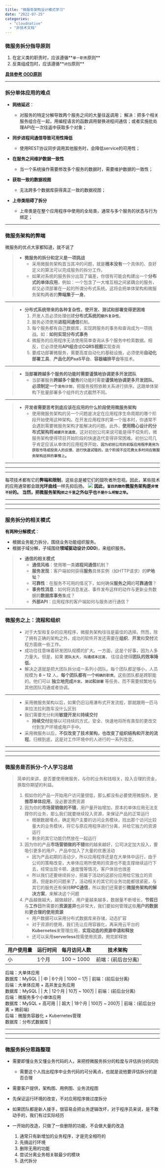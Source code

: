 ```yaml
---
title: "微服务架构设计模式学习"
date: "2022-07-25"
categories: 
  - "cloudnative"
  - "非技术文档"
---
```


### 微服务拆分指导原则

1. 在定义类的职责时，应该遵循**`单一职责`原则**
2. 反类组成包时，应该遵循**`闭包`原则**

**[具体参考 OOD原则](%e8%ae%be%e8%ae%a1%e6%a8%a1%e5%bc%8f-%e5%8e%9f%e5%88%99 "具体参考 OOD原则")**

* * *

### 拆分单体应用的难点

- **网络延迟**：
    
    - 对服务的特定分解导致两个服务之间的大量往返调用； 解决：把多个相关服务组合在一起，用编程语言的函数调用替换进程间通信；或者实施批处理API在一次往返中获取多个对象；
- **同步进程间通信导致可用性降低**
    
    - 使用REST协议同步调用其他服务时，会降低service的可用性；
- **在服务之间维护数据一致性**
    
    - 当一个系统操作需要修改多个服务的数据时，需要维护数据的一致性；
- **获取一致的数据视图**
    
    - 无法跨多个数据库获得真正一致的数据视图；
- **上帝类阻碍了拆分**
    
    - 上帝类是在整个应用程序中使用的全局类，通常与多个服务的状态与行为绑定；

* * *

### 微服务架构的弊端

微服务的优点大家都知道，就不说了

> - **微服务的拆分和定义是一项挑战**
>     - 采用微服务架构首当其冲的问题，就是**根本没有**一个具体的、良好定义的算法可以完成服务的拆分工作。
>     - 如果对系统的服务拆分出现了偏差，你很有可能会构建出一个**分布式的单体应用**，例如：一个包含了一大堆互相之间紧耦合的服务，却又必须部署在一起的所谓分布式系统。这将会把单体架构和微服务架构两者的**弊端集于一身**。

* * *

> - **分布式系统带来的各种复杂性，使开发、测试和部署变得更困难**
>     1. 开发人员必须处理创建**分布式系统的`额外复杂性`**。
>     2. 服务必须使用**进程间通信**机制。
>     3. 每个服务都有自己数据库，实现跨服务的事务和查询成为一项挑战。如：**如何实现分布式事务**
>     4. 微服务的应用程序无法使用简单查询从多个服务中检索数据。相反，它必须使用**API组合**或**CQRS视图**实现查询
>     5. 要成功部署微服务，需要高度自动化的基础设施，必须使用**自动化部署工具**、**产品化的PaaS平台**、**容器编排平台**等技术。

* * *

> - **当部署跨越多个服务的功能时需要谨慎地协调更多开发团队**
>     - 当部署服务**跨越多个服务**的功能时需要**谨慎地协调更多开发团队**。**必须制定一个`发布计划`**，把服务按照依赖关系进行排序。这跟单体架构下批量部署多个组件的方式截然不同。

* * *

> - **开发者需要思考到底应该在应用的什么阶段使用微服务架构**
>     - 使用微服务架构的另一个问题是决定在应用程序生命周期的哪个阶段开始使用这种架构。在开发应用程序的第一个版本时，你通常不会遇到需要微服务架构才能解决的问题。此外，**使用精心设计的分布式架构将`减缓开发速度`**。这对初创公司来说可能是得不偿失的，微服务架构使得项目开始阶段的快速迭代变得非常困难。初创公司几乎肯定应该从单体的应用程序开始，**`因为初创公司的初版应用程序是用为获取市场或投资人的反馈、进行快速试错的，这个阶段不应花费太多时间在微服务架构这样的事情上`。**

* * *

* * *

* * *

每项技术都有它的**弊端和限制**，这些总是被它们的鼓吹者所忽视。因此，某些技术的应用通常都会跟**光环曲线**一样先抑后扬。 ![](images/%E5%85%89%E7%8E%AF%E6%9B%B2%E7%BA%BF.jpg) **因此，`盲目的鼓吹`微服务架构是`非常不好`的。** **当然，把微服务架构`拒之千里`之外似乎也`不是什么明智之举`。**

* * *

* * *

* * *

### 服务拆分的相关模式

**有两种分解模式**：

- 根据业务能力拆分，围绕业务功能组织服务。
- 根据子域分解，子域围绕**领域驱动设计**(**DDD**)，来组织服务。

> - **通信的相关模式**
>     - **通信风格**：使用哪一类**进程间通信**机制？
>     - **服务发现**：客户端如何获得**服务**具体实例（如HTTP请求）的**IP地址**？
>     - **可靠性**：在服务不可用的情况下，如何确保**服务之间**的**可靠通信**？
>     - **事务性消息**：如何将消息发送、事件发布这样的动作与更新业务数据的**数据库事务**集成？
>     - **外部API**：应用程序的客户端如何与服务进行通信？

* * *

### 微服务之上：流程和组织

> - 对于大型和复杂的应用程序，微服务架构往往是最佳的选择。然而，除了拥有正确的架构之外，成功的软件开发还需要在**组织**、**开发**和**交付**流程方面做一些工作。
> - 成功往往意味着研发团队规模的扩大。一方面，这是个好事，因为人多力量大。但是，如果 **`团队太大`**，**`沟通成本过高`**， 往往会使得**团队的效率降低**。
> - 解决之道就是把大团队拆分成一系列小团队。每个团队都足够小，人员规模为 **8 ~ 12** 人。**每个团队都有一个`明确的职责`**。这些团队都是跨职能的。他们可以 **独立地完成`开发`、`测试`和`部署`** 等任务，而不需要频繁地与其他团队沟通或者协调。

* * *

> - 采用微服务架构以后，如果仍旧沿用瀑布式开发流程，那就跟用一匹马来拉法拉利跑车没什么区别
> - 我们需要充分利用**敏捷开发**和**持续交付**
>     - **持续交付**能够以可持续的方式，安全、快速地将所有类型的更改交付到生产环境或用户手中。
> - 采用微服务以后，**不仅改变了技术架构，也改变了组织结构和开发的流程**。归根到底，这是对工作环境中的人进行的一系列改变。

* * *

* * *

* * *

### 微服务是否拆分-个人学习总结

> 简单的来讲，是否要使用微服务，与你的业务和钱相关，投入合理的资金，换取你期望的利益。
> 
> 1. 假如你的产品一开始用户访问量很低，那么都没有必要使用微服务，更**推荐单体应用**，没必要浪费资源
> 2. 因为你的**市场营销做的不错**，用户量开始增加，原本的单体应用无法支撑你的业务，那么我们就要继续投入资源，来保证产品的正常运行
>     - 根据数据埋点，确定用户主要的访问业务模块，找出那个访问比较量大的业务模块，将它与原应用程序进行分离，并给它独力的资源运行
>     - 剩余的其它功能仍然放在一起运行
> 3. 因为你的产品**市场营销做的不错**做的越来越好，公司决定加大投入，要吸引更多的用户，产品中加入了大量的优惠活动
>     - 因为产品初期的活动少，所以应用程序还是在大单体中运行，由于公司的策略改变，大单体应用所使用的资源也不能支撑继续运行下去，经常出现卡顿、速度慢等情况，客户体验也很差
>     - 所以我们还要继续拆分，把属于活动的这部分应用给它独立的资源，但是新的问题来了，活动相关的其它的业务功能都很紧密，与其它的服务还有保持**RPC通信**，所以我们还需要引**微服务架构的解决方案**，来解决这个问题
> 4. 产品越做越大，越做越好，用户量越来越多，数据量不断增长，**节假日**与**工作日**所需要的**资源差异**也非常大，我们要如何管理这些**用户的数据**和**更合理的使用资源**
>     - 用户数据可以采用分布式数据库来存储，动态扩容
>     - 对于资源的使用，我们先让应用容器化，再采用云平台的**Kubernetes**来管理应用，**实现动态的资源申请和释放**
>     - 还可以采用**serverless**按需使用资源，用完即释放

| 用户使用量 | 运行时间 | 每月访问人数 | 技术架构 |
| --- | --- | --- | --- |
| 小 | 1个月 | 100 ~ 1000 | 前端：(前后台分离)  
后端：大单体应用  
数据库：MySQL |
| 中 | 6个月 | 1000 ~ 1万 | 前端：(前后台分离)  
后端：大单体应用 + 高并发业务应用  
数据库：MySQL |
| 大 | 12个月 | 10万 ~ 100万 | 前端：(前后台分离)  
后端：微服务多个小单体应用  
数据库：MySQL + 高可用 |
| 超大 | 18个月 | 100万 ~ 200万 | 前端：(前后台分离 + 微前端)  
后端：微服务容器化 + Kubernetes管理  
数据库：分布式数据库 |

* * *

* * *

* * *

### **微服务拆分思路整理**

- 需要即懂业务又懂业务代码的人，来把控微服务拆分的粒度与评估拆分的风险
    
    - 需要这个人找出程序中业务代码的可分离点，也就是说他要评估拆分的是否合理
- 需要客户提供，架构图、用例图、业务流程图
- 先保证运行环境的改变，不对应用程序做过度拆分
- 如果团队都是新人接手，很容易会把业务逻辑改坏，对于程序员来说，是不敢动手的，我们有过实际经历
- 一开始的改造，只做了一些删除的功能，不会做大量的改造
    
    1. 通常只有新增加的业务程序，才是完全相符的
    2. 先搞运行环境
    3. 删除无用的功能
    4. 尝试分离业务相关联最少的模块
    5. 迭代拆分
